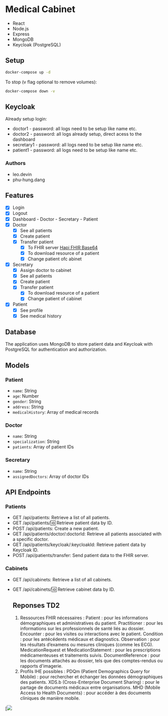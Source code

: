 # Medical Cabinet

- React
- Node.js
- Express
- MongoDB
- Keycloak (PostgreSQL)

## Setup

```bash
docker-compose up -d
```

To stop (v flag optional to remove volumes):
```bash
docker-compose down -v
```

## Keycloak

Already setup login:

- doctor1 - password: all logs need to be setup like name etc.
- doctor2 - password: all logs already setup, direct acess to the dashboard
- secretary1 - password: all logs need to be setup like name etc.
- patient1 - password: all logs need to be setup like name etc.

### Authors

- leo.devin
- phu-hung.dang

## Features

- [x] Login
- [x] Logout
- [x] Dashboard - Doctor - Secretary - Patient
- [x] Doctor
  - [x] See all patients
  - [x] Create patient
  - [x] Transfer patient
    - [x] To FHIR server [Hapi FHIR Base64](https://hapi.fhir.org/baseR4/swagger-ui/?page=Patient)
    - [x] To download resource of a patient
    - [x] Change patient ofc abinet

- [x] Secretary
  - [x] Assign doctor to cabinet
  - [x] See all patients
  - [x] Create patient
  - [x] Transfer patient
    - [x] To download resource of a patient
    - [x] Change patient of cabinet

- [x] Patient
  - [x] See profile
  - [x] See medical history
## Database

The application uses MongoDB to store patient data and Keycloak with PostgreSQL for authentication and authorization.

## Models

### Patient

- `name`: String
- `age`: Number
- `gender`: String
- `address`: String
- `medicalHistory`: Array of medical records

### Doctor

- `name`: String
- `specialization`: String
- `patients`: Array of patient IDs

### Secretary

- `name`: String
- `assignedDoctors`: Array of doctor IDs


## API Endpoints
### Patients
- GET /api/patients: Retrieve a list of all patients.
- GET /api/patients/:id: Retrieve patient data by ID.
- POST /api/patients: Create a new patient.
- GET /api/patients/doctor/:doctorId: Retrieve all patients associated with a specific doctor.
- GET /api/patients/keycloak/:keycloakId: Retrieve patient data by Keycloak ID.
- POST /api/patients/transfer: Send patient data to the FHIR server.
### Cabinets
- GET /api/cabinets: Retrieve a list of all cabinets.
- GET /api/cabinets/:id: Retrieve cabinet data by ID.

  ## Reponses TD2

  1. Ressources FHIR nécessaires :
  Patient : pour les informations démographiques et administratives du patient.
  Practitioner : pour les informations sur les professionnels de santé liés au dossier.
  Encounter : pour les visites ou interactions avec le patient.
  Condition : pour les antécédents médicaux et diagnostics.
  Observation : pour les résultats d’examens ou mesures cliniques (comme les ECG).
  MedicationRequest et MedicationStatement : pour les prescriptions médicamenteuses et traitements suivis.
  DocumentReference : pour les documents attachés au dossier, tels que des comptes-rendus ou rapports d'imagerie.
  2. Profils IHE possibles :
  PDQm (Patient Demographics Query for Mobile) : pour rechercher et échanger les données démographiques des patients.
  XDS.b (Cross-Enterprise Document Sharing) : pour le partage de documents médicaux entre organisations.
  MHD (Mobile Access to Health Documents) : pour accéder à des documents cliniques de manière mobile.

[![](https://mermaid.ink/img/pako:eNqFV21v6jYU_itRJsSd5FuREALkwyRKaFcVCgNupS2gySQGIkKMkrC7DvjvsxPbMXlp8wXs8xyf9-Pji-piD6mW2mhc_NBPLOXSTPboiJqW0vRgdGgCJdt4h5EPNwGKCeWiNAM_REMc4KhpNTcBdA_N2-3WaKzCXQRPe2Vpr0KFfI2GMoF-qMQo-sd3UazESXR2k3OEMnp83mQMK_UpwmGCQk9ZZFjF6mjd9krNgPR7mk_flo7ADU6ndU4kkgTFxccTDlGYxDldkjTMydLp9BtOJ7O_B7btDDxvBhOfYJ5wdFxXocaj-dIZBChK4rEfJ1UYe7D43bFhvN9gGJEDd6gSNXp3bERNHuIwRG7i47AOO54-v7w5Y7zzayGTke1MkOe7MJgjF0denQUEOB8N77G1pswGS4d55CXcYglCHF4dBR7zyhgsOLEQgcX7MHWIlzqEodZlzOvoT-eAPtwAw0M9ivriKNtXD6UGnjIDyyBhY_qnlLqPJP_vM7fVasmWPQ6Grw5HlfKWhD2JcEBSqS5fc3oxYZfzseSvOIeuK4Ald3yBl3zyFXI-fXJOEd6iOCbpC4NqfDFXJqT5BNVGM1LB3snUlurFhglclwGlCqjASPlcRaXmzCRzPrFhjs9JTZIzUsGG-fTHciQHLYOtq1DliH0ClsP1GawUqxL4i3ynft_AGClVVTyZvj1PnW8THO6w_ahYereldX-VDp9NF8vn-WjhfJvhONlFaPHHmJSM0dY5qlrq4JzsuURZIG0Fr6wVKFZP67XKx2RVxpprrGxQ8hOhsNCi0vtF-f79t-tg9qIQlwfxNS3dEplocqVyMwKFpPvUL9fMAQVKgYP8kRi4QyRlRRP1yU9EYkTuNKF-hmKdkut7Fb0gJ5PsKZDJTk4m-VIgk52czJWUdBf68V5Wrx7XJj3iR4ziKy9eic4VzOlCQa5PgS40FG2nCCBbXFFRaSkmy3IlwUVXiVKrhAmNRJFVwoRieZFV4yT9iCMXyQcZpXbZ2g1gHNtoy_NS2fpBYP2iux29pwMyOuEDEkuXTl_Wz72foAK3GH84_7bX6cCcP1t-xs9bNzvA7bRb7ZY4gC3rDzjS3s14zY1huprgZct63oj6i_F6nrnRc7lsWc_r8b6UsXcNQ9dydrasZ4e0wTCX9TrIzLVmyztWiTlrDSCtdhY6mcqnSpAPjkDMh4DPgCAf8ACfz4A0qAE-h-XxvRPCUhrwpAU8LUFeKnlkZVZWl4DVH2B1Bng5ZfGUOURhAVE7QJQHkCogjea9LNIcAe94ImIyhPYdGgoVqEcUHaHvkffJhSJWavoUWakW-UtfJ_QauBEcgePFR-iqFnleIKASsbu9am3J3UZW5xMRg2wfkpvkyCEnGP6FsbxUrYv6r2ppxoNmaj2zb5iaqZudHlA_6K7x0Nd7bU3vt9uGYWj6Daj_pQdoD2ar1W9326ZpkMrqd7pAJVd2gqNJ9rZKn1i3_wEUxQ6z)
